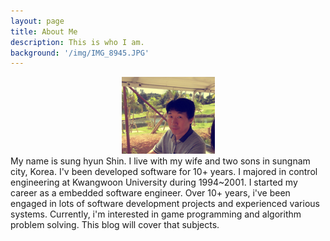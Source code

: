 ```yaml
---
layout: page
title: About Me
description: This is who I am.
background: '/img/IMG_8945.JPG'
---
```


<center>
  <img class="img" src="/img/avatar.png" alt="Demo Image">
</center>
My name is sung hyun Shin. I live with my wife and two sons in sungnam city, Korea. I'v been developed software for 10+ years. I  majored in control engineering at Kwangwoon University during 1994~2001. I started my career as a embedded software engineer. Over 10+ years, i've been engaged in lots of software development projects and experienced various systems.  Currently, i'm interested in game programming and algorithm problem solving. This blog will cover that subjects.    
